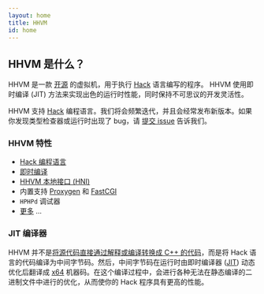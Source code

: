 ```yaml
---
layout: home
title: HHVM
id: home
---
```


## HHVM 是什么？

HHVM 是一款 [开源](http://github.com/facebook/hhvm) 的虚拟机，用于执行 [Hack](http://hacklang-cn.org/) 语言编写的程序。 HHVM 使用即时编译 (JIT) 方法来实现出色的运行时性能，同时保持不可思议的开发灵活性。

HHVM 支持 [Hack](http://hacklang-cn.org/) 编程语言。我们将会频繁迭代，并且会经常发布新版本。如果你发现类型检查器或运行时出现了 bug，请 [提交 issue](https://github.com/facebook/hhvm/issues/new) 告诉我们。

<div class="gridBlock">
  <div class="blockElement twoByGridBlock alignLeft">
    <div class="blockContent">
      <h3>HHVM 特性</h3>
      <ul>
        <li><a href="http://hacklang-cn.org/">Hack 编程语言</a></li>
        <li><a href="http://www.hhvm-cn.com/blog/2027/faster-and-cheaper-the-evolution-of-the-hhvm-jit">即时编译</a></li>
        <li><a href="https://github.com/facebook/hhvm/wiki/Extension-API">HHVM 本地接口 (HNI)</a></li>
        <li>内置支持 <a href="http://docs.hhvm-cn.com/hhvm/basic-usage/proxygen">Proxygen</a> 和 <a href="http://docs.hhvm-cn.com/hhvm/advanced-usage/fastCGI">FastCGI</a></li>
        <li><code>HPHPd</code> 调试器</li>
        <li><a href="http://docs.hhvm-cn.com/hhvm/">更多</a> ...</li>
      </ul>
    </div>
  </div>

  <div class="blockElement twoByGridBlock alignLeft">
    <div class="blockContent">
      <h3>JIT 编译器</h3>
      <p>
        HHVM 并不是<a href="https://zh.wikipedia.org/zh-cn/HipHop_for_PHP#%E6%AD%B7%E5%8F%B2">将源代码直接通过解释或编译转换成 C++ 的代码</a>，而是将 Hack 语言的代码编译为中间字节码。然后，中间字节码在运行时由即时编译器 (<a href="https://zh.wikipedia.org/zh-cn/%E5%8D%B3%E6%97%B6%E7%BC%96%E8%AF%91">JIT</a>) 动态优化后翻译成 <a href="https://zh.wikipedia.org/zh-cn/X86-64">x64</a> 机器码。在这个编译过程中，会进行各种无法在静态编译的二进制文件中进行的优化，从而使你的 Hack 程序具有更高的性能。
      </p>
    </div>
  </div>
</div>
